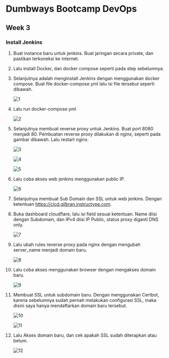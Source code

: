 # Dumbways Bootcamp DevOps
## Week 3
### Install Jenkins

1. Buat instance baru untuk jenkins. Buat jaringan secara private, dan pastikan terkoneksi ke internet.
2. Lalu install Docker, dan docker compose seperti pada step sebelumnya.
3. Selanjutnya adalah menginstall Jenkins dengan menggunakan docker compose. Buat file docker-compose.yml lalu isi file tersebut seperti dibawah.
   
   ![1]()

4. Lalu run docker-compose.yml
   
   ![2]()

5. Selanjutnya membuat reverse proxy untuk Jenkins. Buat port 8080 menjadi 80. Pembuatan reverse proxy dilakukan di nginx, seperti pada gambar dibawah. Lalu restart nginx.

    ![3]()

    ![4]()

    ![5]()

6. Lalu coba akses web jenkins menggunakan public IP.
   
   ![6]()

7. Selanjutnya membuat Sub Domain dan SSL untuk web jenkins. Dengan ketentuan https://cicd.gilbran.instructype.com.
   
8. Buka dashboard cloudflare, lalu isi field sesuai ketentuan. Name diisi dengan Subdomain, dan IPv4 diisi IP Public, status proxy diganti DNS only.
   
   ![7]()

9.  Lalu ubah rules reverse proxy pada nginx dengan mengubah server_name menjadi domain baru.
   
    ![8]()

10. Lalu coba akses menggunakan browser dengan mengakses domain baru.
    
    ![9]()

11. Membuat SSL untuk subdomain baru. Dengan menggunakan Certbot, karena sebelumnya sudah pernah melakukan configurasi SSL, maka disini saya hanya mendaftarkan domain baru tersebut.
    
    ![10]()

    ![11]()

12. Lalu Akses domain baru, dan cek apakah SSL sudah diterapkan atau belum.
    
    ![12]()